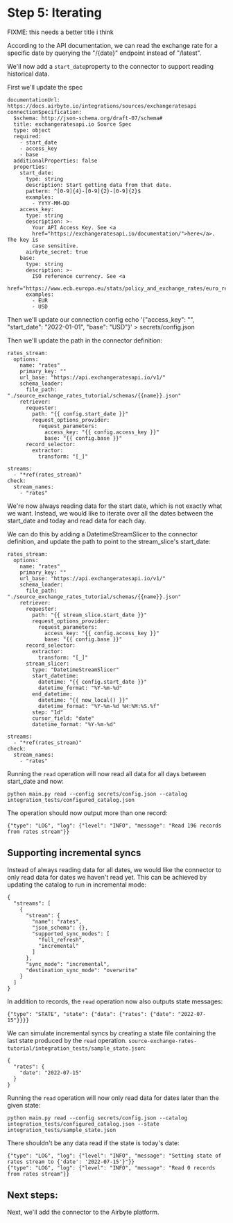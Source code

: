 # Step 5: Iterating
FIXME: this needs a better title i think

According to the API documentation, we can read the exchange rate for a specific date by querying the "/{date}" endpoint instead of "/latest".

We'll now add a `start_date`property to the connector to support reading historical data.

First we'll update the spec
```
documentationUrl: https://docs.airbyte.io/integrations/sources/exchangeratesapi
connectionSpecification:
  $schema: http://json-schema.org/draft-07/schema#
  title: exchangeratesapi.io Source Spec
  type: object
  required:
    - start_date
    - access_key
    - base
  additionalProperties: false
  properties:
    start_date:
      type: string
      description: Start getting data from that date.
      pattern: ^[0-9]{4}-[0-9]{2}-[0-9]{2}$
      examples:
        - YYYY-MM-DD
    access_key:
      type: string
      description: >-
        Your API Access Key. See <a
        href="https://exchangeratesapi.io/documentation/">here</a>. The key is
        case sensitive.
      airbyte_secret: true
    base:
      type: string
      description: >-
        ISO reference currency. See <a
        href="https://www.ecb.europa.eu/stats/policy_and_exchange_rates/euro_reference_exchange_rates/html/index.en.html">here</a>.
      examples:
        - EUR
        - USD
```

Then we'll update our connection config
echo '{"access_key": "<your-access-key>", "start_date": "2022-01-01", "base": "USD"}'  > secrets/config.json

Then we'll update the path in the connector definition:
```
rates_stream:
  options:
    name: "rates"
    primary_key: ""
    url_base: "https://api.exchangeratesapi.io/v1/"
    schema_loader:
      file_path: "./source_exchange_rates_tutorial/schemas/{{name}}.json"
    retriever:
      requester:
        path: "{{ config.start_date }}"
        request_options_provider:
          request_parameters:
            access_key: "{{ config.access_key }}"
            base: "{{ config.base }}"
      record_selector:
        extractor:
          transform: "[_]"

streams:
  - "*ref(rates_stream)"
check:
  stream_names:
    - "rates"
```

We're now always reading data for the start date, which is not exactly what we want.
Instead, we would like to iterate over all the dates between the start_date and today and read data for each day.

We can do this by adding a DatetimeStreamSlicer to the connector definition, and update the path to point to the stream_slice's start_date:
```
rates_stream:
  options:
    name: "rates"
    primary_key: ""
    url_base: "https://api.exchangeratesapi.io/v1/"
    schema_loader:
      file_path: "./source_exchange_rates_tutorial/schemas/{{name}}.json"
    retriever:
      requester:
        path: "{{ stream_slice.start_date }}"
        request_options_provider:
          request_parameters:
            access_key: "{{ config.access_key }}"
            base: "{{ config.base }}"
      record_selector:
        extractor:
          transform: "[_]"
      stream_slicer:
        type: "DatetimeStreamSlicer"
        start_datetime:
          datetime: "{{ config.start_date }}"
          datetime_format: "%Y-%m-%d"
        end_datetime:
          datetime: "{{ now_local() }}"
          datetime_format: "%Y-%m-%d %H:%M:%S.%f"
        step: "1d"
        cursor_field: "date"
        datetime_format: "%Y-%m-%d"

streams:
  - "*ref(rates_stream)"
check:
  stream_names:
    - "rates"
```

Running the `read` operation will now read all data for all days between start_date and now:
```
python main.py read --config secrets/config.json --catalog integration_tests/configured_catalog.json
```

The operation should now output more than one record:
```
{"type": "LOG", "log": {"level": "INFO", "message": "Read 196 records from rates stream"}}
```

## Supporting incremental syncs
Instead of always reading data for all dates, we would like the connector to only read data for dates we haven't read yet.
This can be achieved by updating the catalog to run in incremental mode:
```
{
  "streams": [
    {
      "stream": {
        "name": "rates",
        "json_schema": {},
        "supported_sync_modes": [
          "full_refresh",
          "incremental"
        ]
      },
      "sync_mode": "incremental",
      "destination_sync_mode": "overwrite"
    }
  ]
}
```

In addition to records, the `read` operation now also outputs state messages:
```
{"type": "STATE", "state": {"data": {"rates": {"date": "2022-07-15"}}}}
```

We can simulate incremental syncs by creating a state file containing the last state produced by the `read` operation.
`source-exchange-rates-tutorial/integration_tests/sample_state.json`:
```
{
  "rates": {
    "date": "2022-07-15"
  }
}
```

Running the `read` operation will now only read data for dates later than the given state:
```
python main.py read --config secrets/config.json --catalog integration_tests/configured_catalog.json --state integration_tests/sample_state.json
```

There shouldn't be any data read if the state is today's date:
```
{"type": "LOG", "log": {"level": "INFO", "message": "Setting state of rates stream to {'date': '2022-07-15'}"}}
{"type": "LOG", "log": {"level": "INFO", "message": "Read 0 records from rates stream"}}
```

## Next steps:
Next, we'll add the connector to the Airbyte platform.